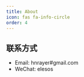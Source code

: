 ```yaml
---
title: About
icon: fas fa-info-circle
order: 4
---
```

## 联系方式
- Email: hnrayer#gmail.com
- WeChat: elesos



